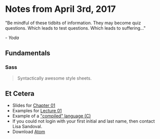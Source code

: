 # Notes from April 3rd, 2017
"Be mindful of these tidbits of information. They may become quiz questions. Which leads to test questions. Which leads to suffering..."

<cite>- Yoda</cite>

## Fundamentals

### Sass
> Syntactically awesome style sheets.


## Et Cetera
* Slides for [Chapter 01](http://mcsp.wartburg.edu/zelle/python/ppics3/slides/Chapter01.pptx)
* Examples for [Lecture 01](../examples/lecture01.py)
* Example of a ["compiled" language (C)](../examples/test.c)
* If you could not login with your first initial and last name, then contact Lisa Sandoval.
* Download [Atom](https://atom.io) 
